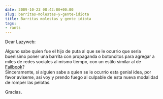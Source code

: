 ```yaml
---  
date: 2009-10-23 08:42:00+00:00  
slug: barritas-molestas-y-gente-idiota  
title: Barritas molestas y gente idiota  
tags:  
- rants  
---  
```

  
Dear Lazyweb:  
  
Alguno sabe quien fue el hijo de puta al que se le ocurrio que seria buenisimo poner una barrita con propaganda o botoncitos para agregar a miles de redes sociales al mismo tiempo, con un estilo similar al de [Failbook](http://facebook.com)?   
Sinceramente, si alguien sabe a quien se le ocurrio esta <sarcasmo> genial </sarcasmo> idea, por favor aviseme, asi voy y prendo fuego al culpable de esta nueva modalidad de romper las pelotas.  
  
Gracias.  
